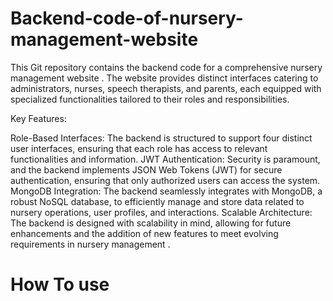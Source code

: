 # Backend-code-of-nursery-management-website
This Git repository contains the backend code for a comprehensive nursery management website . The website provides distinct interfaces catering to administrators, nurses, speech therapists, and parents, each equipped with specialized functionalities tailored to their roles and responsibilities.

Key Features:

Role-Based Interfaces: The backend is structured to support four distinct user interfaces, ensuring that each role has access to relevant functionalities and information.
JWT Authentication: Security is paramount, and the backend implements JSON Web Tokens (JWT) for secure authentication, ensuring that only authorized users can access the system.
MongoDB Integration: The backend seamlessly integrates with MongoDB, a robust NoSQL database, to efficiently manage and store data related to nursery operations, user profiles, and interactions.
Scalable Architecture: The backend is designed with scalability in mind, allowing for future enhancements and the addition of new features to meet evolving requirements in nursery management .

# How To use 

